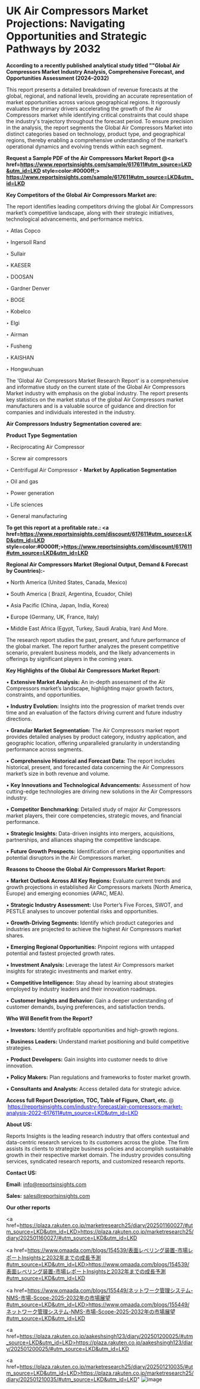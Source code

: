# UK Air Compressors Market Projections: Navigating Opportunities and Strategic Pathways by 2032

<strong>According to a recently published analytical study titled ""Global Air Compressors Market Industry Analysis, Comprehensive Forecast, and Opportunities Assessment (2024–2032)</strong>

This report presents a detailed breakdown of revenue forecasts at the global, regional, and national levels, providing an accurate representation of market opportunities across various geographical regions. It rigorously evaluates the primary drivers accelerating the growth of the Air Compressors market while identifying critical constraints that could shape the industry's trajectory throughout the forecast period. To ensure precision in the analysis, the report segments the Global Air Compressors Market into distinct categories based on technology, product type, and geographical regions, thereby enabling a comprehensive understanding of the market’s operational dynamics and evolving trends within each segment.

<strong>Request a Sample PDF of the Air Compressors Market Report </strong><strong>@<a href=https://www.reportsinsights.com/sample/617611#utm_source=LKD&utm_id=LKD style=color:#0000ff;> https://www.reportsinsights.com/sample/617611#utm_source=LKD&utm_id=LKD</a></strong></font>

<strong>Key Competitors of the Global Air Compressors Market are:</strong>

The report identifies leading competitors driving the global Air Compressors market’s competitive landscape, along with their strategic initiatives, technological advancements, and performance metrics.

‣ Atlas Copco

‣ Ingersoll Rand

‣ Sullair

‣ KAESER

‣ DOOSAN

‣ Gardner Denver

‣ BOGE

‣ Kobelco

‣ Elgi

‣ Airman

‣ Fusheng

‣ KAISHAN

‣ Hongwuhuan

The ‘Global Air Compressors Market Research Report’ is a comprehensive and informative study on the current state of the Global Air Compressors Market industry with emphasis on the global industry. The report presents key statistics on the market status of the global Air Compressors market manufacturers and is a valuable source of guidance and direction for companies and individuals interested in the industry.

<strong>Air Compressors Industry Segmentation covered are:</strong>

<strong>Product Type Segmentation</strong>

‣ Reciprocating Air Compressor

‣ Screw air compressors

‣ Centrifugal Air Compressor
‣ 
<strong>Market by Application Segmentation</strong>

‣ Oil and gas

‣ Power generation

‣ Life sciences

‣ General manufacturing

<strong>To get this report at a profitable rate.: <a href=https://www.reportsinsights.com/discount/617611#utm_source=LKD&utm_id=LKD style=color:#0000ff;>https://www.reportsinsights.com/discount/617611#utm_source=LKD&utm_id=LKD</a></strong></font>

<strong>Regional Air Compressors Market (Regional Output, Demand &amp; Forecast by Countries):-</strong>

• North America (United States, Canada, Mexico)

• South America ( Brazil, Argentina, Ecuador, Chile)

• Asia Pacific (China, Japan, India, Korea)

• Europe (Germany, UK, France, Italy)

• Middle East Africa (Egypt, Turkey, Saudi Arabia, Iran) And More.

The research report studies the past, present, and future performance of the global market. The report further analyzes the present competitive scenario, prevalent business models, and the likely advancements in offerings by significant players in the coming years.

<strong>Key Highlights of the Global Air Compressors Market Report:</strong>

• <strong>Extensive Market Analysis:</strong> An in-depth assessment of the Air Compressors market’s landscape, highlighting major growth factors, constraints, and opportunities.

• <strong>Industry Evolution:</strong> Insights into the progression of market trends over time and an evaluation of the factors driving current and future industry directions.

• <strong>Granular Market Segmentation:</strong> The Air Compressors market report provides detailed analyses by product category, industry application, and geographic location, offering unparalleled granularity in understanding performance across segments.

• <strong>Comprehensive Historical and Forecast Data:</strong> The report includes historical, present, and forecasted data concerning the Air Compressors market’s size in both revenue and volume.

• <strong>Key Innovations and Technological Advancements:</strong> Assessment of how cutting-edge technologies are driving new solutions in the Air Compressors industry.

• <strong>Competitor Benchmarking:</strong> Detailed study of major Air Compressors market players, their core competencies, strategic moves, and financial performance.

• <strong>Strategic Insights:</strong> Data-driven insights into mergers, acquisitions, partnerships, and alliances shaping the competitive landscape.

• <strong>Future Growth Prospects:</strong> Identification of emerging opportunities and potential disruptors in the Air Compressors market.

<strong>Reasons to Choose the Global Air Compressors Market Report:</strong>

• <strong>Market Outlook Across All Key Regions:</strong> Evaluate current trends and growth projections in established Air Compressors markets (North America, Europe) and emerging economies (APAC, MEA).

• <strong>Strategic Industry Assessment:</strong> Use Porter’s Five Forces, SWOT, and PESTLE analyses to uncover potential risks and opportunities.

• <strong>Growth-Driving Segments:</strong> Identify which product categories and industries are projected to achieve the highest Air Compressors market shares.

• <strong>Emerging Regional Opportunities:</strong> Pinpoint regions with untapped potential and fastest projected growth rates.

• <strong>Investment Analysis:</strong> Leverage the latest Air Compressors market insights for strategic investments and market entry.

• <strong>Competitive Intelligence:</strong> Stay ahead by learning about strategies employed by industry leaders and their innovation roadmaps.

• <strong>Customer Insights and Behavior:</strong> Gain a deeper understanding of customer demands, buying preferences, and satisfaction trends.

<strong>Who Will Benefit from the Report?</strong>

• <strong>Investors:</strong> Identify profitable opportunities and high-growth regions.

• <strong>Business Leaders:</strong> Understand market positioning and build competitive strategies.

• <strong>Product Developers:</strong> Gain insights into customer needs to drive innovation.

• <strong>Policy Makers:</strong> Plan regulations and frameworks to foster market growth.

• <strong>Consultants and Analysts:</strong> Access detailed data for strategic advice.
</ul>
<strong>Access full Report Description, TOC, Table of Figure, Chart, etc. </strong>@  <a href=https://reportsinsights.com/industry-forecast/air-compressors-market-analysis-2022-617611#utm_source=LKD&utm_id=LKD style=color:#0000ff;>https://reportsinsights.com/industry-forecast/air-compressors-market-analysis-2022-617611#utm_source=LKD&utm_id=LKD</a></font>

<strong><strong>About US</strong>:</strong>

Reports Insights is the leading research industry that offers contextual and data-centric research services to its customers across the globe. The firm assists its clients to strategize business policies and accomplish sustainable growth in their respective market domain. The industry provides consulting services, syndicated research reports, and customized research reports.

<strong>Contact US:</strong>

<p class=""""><b>Email:</b> <a href=mailto:info@reportsinsights.com>info@reportsinsights.com</a></p>
<p class=""""><b>Sales:</b> <a href=mailto:sales@reportsinsights.com>sales@reportsinsights.com</a></p>

<strong>Our other reports</strong>

<a href=https://plaza.rakuten.co.jp/marketresearch25/diary/202501160027/#utm_source=LKD&utm_id=LKD>https://plaza.rakuten.co.jp/marketresearch25/diary/202501160027/#utm_source=LKD&utm_id=LKD</a>

<a href=https://www.omaada.com/blogs/154539/表面レベリング装置-市場レポートInsightsと2032年までの成長予測#utm_source=LKD&utm_id=LKD>https://www.omaada.com/blogs/154539/表面レベリング装置-市場レポートInsightsと2032年までの成長予測#utm_source=LKD&utm_id=LKD</a>

<a href=https://www.omaada.com/blogs/155449/ネットワーク管理システム-NMS-市場-Scope-2025-2032年の市場展望#utm_source=LKD&utm_id=LKD>https://www.omaada.com/blogs/155449/ネットワーク管理システム-NMS-市場-Scope-2025-2032年の市場展望#utm_source=LKD&utm_id=LKD</a>

<a href=https://plaza.rakuten.co.jp/aakeshsingh123/diary/202501200025/#utm_source=LKD&utm_id=LKD>https://plaza.rakuten.co.jp/aakeshsingh123/diary/202501200025/#utm_source=LKD&utm_id=LKD</a>

<a href=https://plaza.rakuten.co.jp/marketresearch25/diary/202501210035/#utm_source=LKD&utm_id=LKD>https://plaza.rakuten.co.jp/marketresearch25/diary/202501210035/#utm_source=LKD&utm_id=LKD</a>"
![image](https://github.com/user-attachments/assets/0c12e3e2-65c2-44c6-a4d1-f5f027fea1ae)
